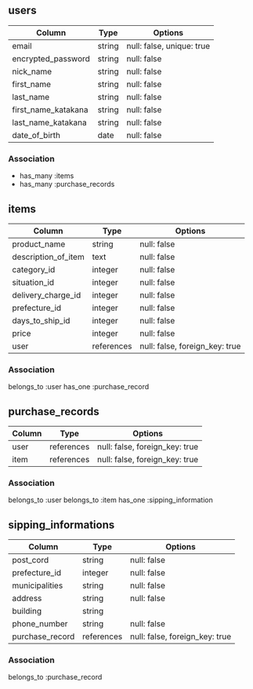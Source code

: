 ## users

|Column              |Type                   |Options                    |
|--------------------|-----------------------|---------------------------|
| email              | string                | null: false, unique: true |
| encrypted_password | string                | null: false               |
| nick_name          | string                | null: false               |
| first_name         | string                | null: false               |
| last_name          | string                | null: false               |
| first_name_katakana| string                | null: false               |
| last_name_katakana | string                | null: false               |
| date_of_birth      | date                  | null: false               |



### Association
* has_many :items
* has_many :purchase_records

## items

|Column              |Type        |Options                         |
|--------------------|------------|--------------------------------|
| product_name       | string     | null: false                    |
| description_of_item| text       | null: false                    |
| category_id        | integer    | null: false                    |
| situation_id       | integer    | null: false                    |
| delivery_charge_id | integer    | null: false                    |
| prefecture_id      | integer    | null: false                    |
| days_to_ship_id    | integer    | null: false                    |
| price              | integer    | null: false                    |
| user               | references | null: false, foreign_key: true |

### Association
belongs_to :user
has_one :purchase_record

## purchase_records

|Column               |Type        |Options                         |
|---------------------|------------|--------------------------------|
| user                | references | null: false, foreign_key: true |
| item                | references | null: false, foreign_key: true |


### Association
belongs_to :user
belongs_to :item
has_one :sipping_information

## sipping_informations

|Column           |Type        |Options                         |
|-----------------|------------|--------------------------------|
| post_cord       | string     | null: false                    |
| prefecture_id   | integer    | null: false                    |
| municipalities  | string     | null: false                    |
| address         | string     | null: false                    |
| building        | string     |                                |
| phone_number    | string     | null: false                    |
| purchase_record | references | null: false, foreign_key: true |


### Association

belongs_to :purchase_record